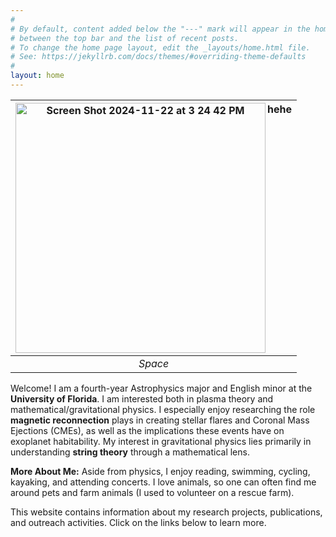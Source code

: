 ```yaml
---
#
# By default, content added below the "---" mark will appear in the home page
# between the top bar and the list of recent posts.
# To change the home page layout, edit the _layouts/home.html file.
# See: https://jekyllrb.com/docs/themes/#overriding-theme-defaults
#
layout: home
---
```


| hehe <img align = "left" width="400" alt="Screen Shot 2024-11-22 at 3 24 42 PM" src="https://github.com/user-attachments/assets/06f8142a-5a9d-446d-9335-8964e0f0e01d"> | 
|:--:| 
| *Space* |

 

Welcome! I am a fourth-year Astrophysics major and English minor at the **University of Florida**. I am interested both in plasma theory and mathematical/gravitational physics. I especially enjoy researching the role **magnetic reconnection** plays in creating stellar flares and Coronal Mass Ejections (CMEs), as well as the implications these events have on exoplanet habitability. My interest in gravitational physics lies primarily in understanding **string theory** through a mathematical lens.


**More About Me:** Aside from physics, I enjoy reading, swimming, cycling, kayaking, and attending concerts. I love animals, so one can often find me around pets and farm animals (I used to volunteer on a rescue farm).

This website contains information about my research projects, publications, and outreach activities. Click on the links below to learn more.
